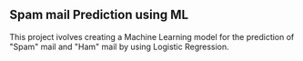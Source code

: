 ## Spam mail Prediction using ML

This project ivolves creating a Machine Learning model for the prediction of "Spam" mail and "Ham" mail by using Logistic Regression.
